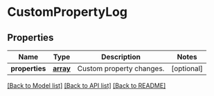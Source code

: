 # CustomPropertyLog

## Properties
Name | Type | Description | Notes
------------ | ------------- | ------------- | -------------
**properties** | [**array**](.md) | Custom property changes. | [optional] 

[[Back to Model list]](../README.md#documentation-for-models) [[Back to API list]](../README.md#documentation-for-api-endpoints) [[Back to README]](../README.md)

